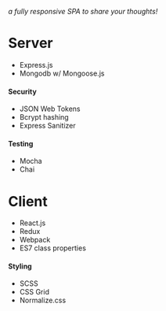 *a fully responsive SPA to share your thoughts!*

# Server

- Express.js
- Mongodb w/ Mongoose.js
#### Security
- JSON Web Tokens
- Bcrypt hashing
- Express Sanitizer

#### Testing
- Mocha
- Chai


# Client

- React.js
- Redux
- Webpack
- ES7 class properties
#### Styling
- SCSS
- CSS Grid
- Normalize.css
